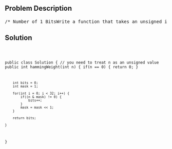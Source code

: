 <!--
<style>
  body { font-family: Arial, sans-serif; }
  .container { max-width: 100%; margin: 0 auto; padding: 10px; }
  .comment-block { max-width: 30%; background-color: #f9f9f9; padding: 10px; border-left: 5px solid #ccc; overflow-wrap: break-word; white-space: pre-wrap; }
  .code-block { background-color: #f4f4f4; padding: 10px; border: 1px solid #ddd; overflow-wrap: break-word; white-space: pre-wrap; }
</style>
-->

<div class='container'>
<h2>Problem Description</h2>
<div class='comment-block'>
<pre>
/* Number of 1 BitsWrite a function that takes an unsigned integer and returns the number of ’1' bits it has(also known as the Hamming weight).For example, the 32-bit integer ’11' has binaryrepresentation 00000000000000000000000000001011, so the function should return 3.Credits:Special thanks to @ts for adding this problem and creating all test cases.*//* 讲解：AlgorithmThe solution is straight-forward. We check each of the 3232 bits of the number.If the bit is 11, we add one to the number of 11-bits.We can check the i^{th}ith bit of a number using a bit mask.We start with a mask m=1, because the binary representation of 1 is,0000 0000 0000 0000 0000 0000 0000 0001Clearly, a logical AND between any number and the mask 1 gives us the least significant bit of thisnumber.To check the next bit, we shift the mask to the left by one.0000 0000 0000 0000 0000 0000 0000 0010And so on.*/</pre>
</div>

<h2>Solution</h2>
<div class='code-block'>
<pre><code class='language-java'>


public class Solution {
    // you need to treat n as an unsigned value
    public int hammingWeight(int n) {
        if(n == 0) {
            return 0;
        }
        
        int bits = 0;
        int mask = 1;
        
        for(int i = 0; i < 32; i++) {
            if((n & mask) != 0) {
                bits++;
            }
            mask = mask << 1;
        }
        
        return bits;
    
    }
}</code></pre>
</div>
</div>
